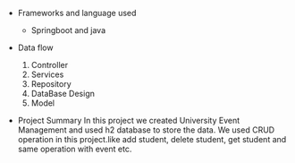 * Frameworks and language used
  
    * Springboot and java
* Data flow
  1. Controller
  2. Services
  3. Repository
  4. DataBase Design
  5. Model
 

* Project Summary
   In this project we created University Event Management and used h2 database to store the data. We used CRUD operation in this project.like add student, delete student, get student and same operation with event etc.
